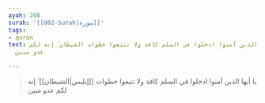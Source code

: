 ```yaml
---
ayah: 208
surah: '[[002-Surah|سورة]]'
tags:
- quran
text: يا أيها الذين آمنوا ادخلوا في السلم كافة ولا تتبعوا خطوات الشيطان ۚ إنه لكم
  عدو مبين

---
```

> يا أيها الذين آمنوا ادخلوا في السلم كافة ولا تتبعوا خطوات [[إبليس|الشيطان]] ۚ إنه لكم عدو مبين
